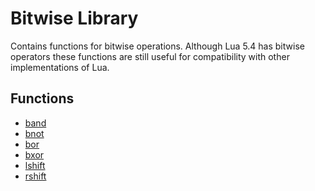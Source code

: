 # Bitwise Library

Contains functions for bitwise operations. Although Lua 5.4 has bitwise
operators these functions are still useful for compatibility with other
implementations of Lua.

## Functions

- [band](band.md)
- [bnot](bnot.md)
- [bor](bor.md)
- [bxor](bxor.md)
- [lshift](lshift.md)
- [rshift](rshift.md)
